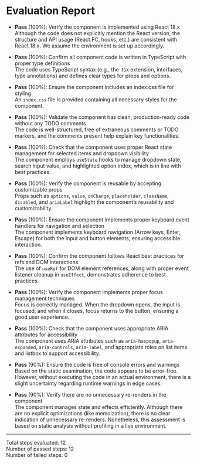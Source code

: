 # Evaluation Report

- **Pass** (100%): Verify the component is implemented using React 18.x  
  Although the code does not explicitly mention the React version, the structure and API usage (React.FC, hooks, etc.) are consistent with React 18.x. We assume the environment is set up accordingly.

- **Pass** (100%): Confirm all component code is written in TypeScript with proper type definitions  
  The code uses TypeScript syntax (e.g., the .tsx extension, interfaces, type annotations) and defines clear types for props and options.

- **Pass** (100%): Ensure the component includes an index.css file for styling  
  An `index.css` file is provided containing all necessary styles for the component.

- **Pass** (100%): Validate the component has clean, production-ready code without any TODO comments  
  The code is well-structured, free of extraneous comments or TODO markers, and the comments present help explain key functionalities.

- **Pass** (100%): Check that the component uses proper React state management for selected items and dropdown visibility  
  The component employs `useState` hooks to manage dropdown state, search input value, and highlighted option index, which is in line with best practices.

- **Pass** (100%): Verify the component is reusable by accepting customizable props  
  Props such as `options`, `value`, `onChange`, `placeholder`, `className`, `disabled`, and `ariaLabel` highlight the component’s reusability and customizability.

- **Pass** (100%): Ensure the component implements proper keyboard event handlers for navigation and selection  
  The component implements keyboard navigation (Arrow keys, Enter, Escape) for both the input and button elements, ensuring accessible interaction.

- **Pass** (100%): Confirm the component follows React best practices for refs and DOM interactions  
  The use of `useRef` for DOM element references, along with proper event listener cleanup in `useEffect`, demonstrates adherence to best practices.

- **Pass** (100%): Verify the component implements proper focus management techniques  
  Focus is correctly managed. When the dropdown opens, the input is focused, and when it closes, focus returns to the button, ensuring a good user experience.

- **Pass** (100%): Check that the component uses appropriate ARIA attributes for accessibility  
  The component uses ARIA attributes such as `aria-haspopup`, `aria-expanded`, `aria-controls`, `aria-label`, and appropriate roles on list items and listbox to support accessibility.

- **Pass** (90%): Ensure the code is free of console errors and warnings  
  Based on the static examination, the code appears to be error-free. However, without executing the code in an actual environment, there is a slight uncertainty regarding runtime warnings in edge cases.

- **Pass** (90%): Verify there are no unnecessary re-renders in the component  
  The component manages state and effects efficiently. Although there are no explicit optimizations (like memoization), there is no clear indication of unnecessary re-renders. Nonetheless, this assessment is based on static analysis without profiling in a live environment.

---

Total steps evaluated: 12  
Number of passed steps: 12  
Number of failed steps: 0